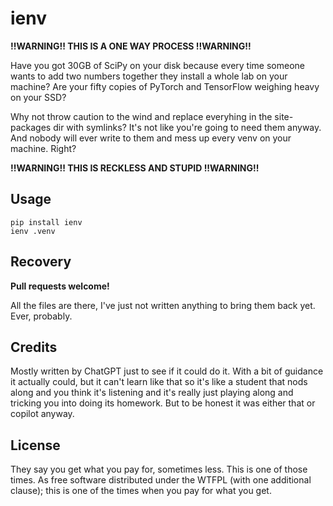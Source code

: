 # ienv

**!!WARNING!! THIS IS A ONE WAY PROCESS !!WARNING!!**

Have you got 30GB of SciPy on your disk because every time someone wants to
add two numbers together they install a whole lab on your machine? Are your
fifty copies of PyTorch and TensorFlow weighing heavy on your SSD?

Why not throw caution to the wind and replace everyhing in the site-packages
dir with symlinks? It's not like you're going to need them anyway. And nobody
will ever write to them and mess up every venv on your machine. Right?

**!!WARNING!! THIS IS RECKLESS AND STUPID !!WARNING!!**

## Usage

```shell
pip install ienv
ienv .venv
```

## Recovery

**Pull requests welcome!**

All the files are there, I've just not written anything to bring them back yet.
Ever, probably.

## Credits

Mostly written by ChatGPT just to see if it could do it. With a bit of guidance
it actually could, but it can't learn like that so it's like a student that
nods along and you think it's listening and it's really just playing along and
tricking you into doing its homework. But to be honest it was either that or
copilot anyway.

## License

They say you get what you pay for, sometimes less. This is one of those times.
As free software distributed under the WTFPL (with one additional clause); this
is one of the times when you pay for what you get.
